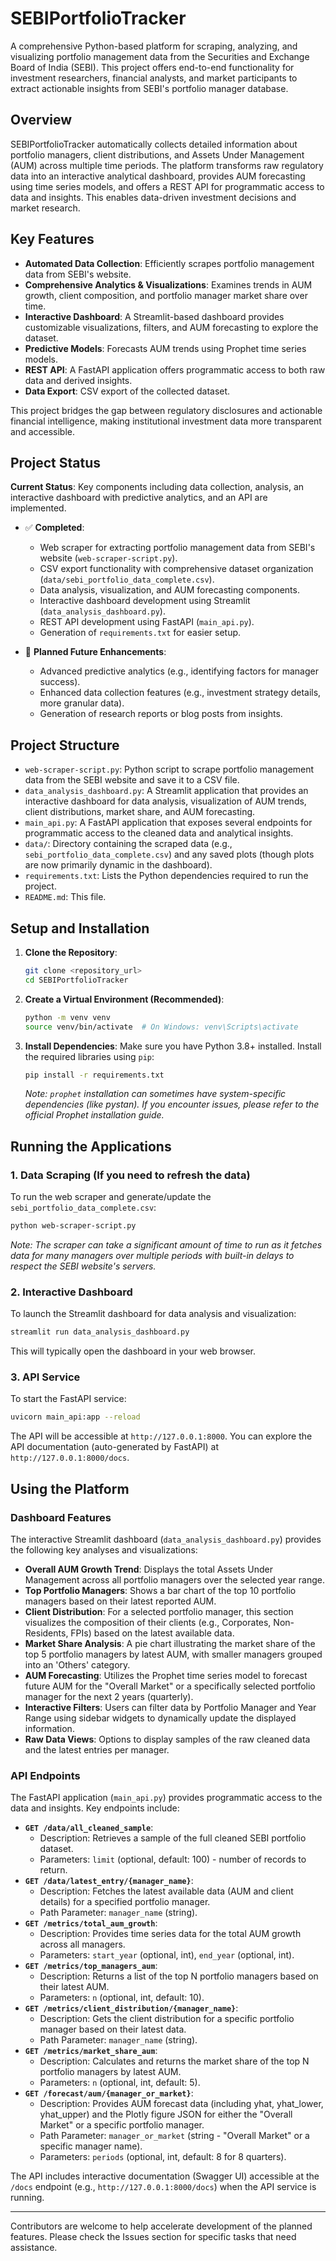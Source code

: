# SEBIPortfolioTracker

A comprehensive Python-based platform for scraping, analyzing, and visualizing portfolio management data from the Securities and Exchange Board of India (SEBI). This project offers end-to-end functionality for investment researchers, financial analysts, and market participants to extract actionable insights from SEBI's portfolio manager database.

## Overview

SEBIPortfolioTracker automatically collects detailed information about portfolio managers, client distributions, and Assets Under Management (AUM) across multiple time periods. The platform transforms raw regulatory data into an interactive analytical dashboard, provides AUM forecasting using time series models, and offers a REST API for programmatic access to data and insights. This enables data-driven investment decisions and market research.

## Key Features

-   **Automated Data Collection**: Efficiently scrapes portfolio management data from SEBI's website.
-   **Comprehensive Analytics & Visualizations**: Examines trends in AUM growth, client composition, and portfolio manager market share over time.
-   **Interactive Dashboard**: A Streamlit-based dashboard provides customizable visualizations, filters, and AUM forecasting to explore the dataset.
-   **Predictive Models**: Forecasts AUM trends using Prophet time series models.
-   **REST API**: A FastAPI application offers programmatic access to both raw data and derived insights.
-   **Data Export**: CSV export of the collected dataset.

This project bridges the gap between regulatory disclosures and actionable financial intelligence, making institutional investment data more transparent and accessible.

## Project Status

**Current Status**: Key components including data collection, analysis, an interactive dashboard with predictive analytics, and an API are implemented.

-   ✅ **Completed**:
    -   Web scraper for extracting portfolio management data from SEBI's website (`web-scraper-script.py`).
    -   CSV export functionality with comprehensive dataset organization (`data/sebi_portfolio_data_complete.csv`).
    -   Data analysis, visualization, and AUM forecasting components.
    -   Interactive dashboard development using Streamlit (`data_analysis_dashboard.py`).
    -   REST API development using FastAPI (`main_api.py`).
    -   Generation of `requirements.txt` for easier setup.

-   📅 **Planned Future Enhancements**:
    -   Advanced predictive analytics (e.g., identifying factors for manager success).
    -   Enhanced data collection features (e.g., investment strategy details, more granular data).
    -   Generation of research reports or blog posts from insights.

## Project Structure

-   `web-scraper-script.py`: Python script to scrape portfolio management data from the SEBI website and save it to a CSV file.
-   `data_analysis_dashboard.py`: A Streamlit application that provides an interactive dashboard for data analysis, visualization of AUM trends, client distributions, market share, and AUM forecasting.
-   `main_api.py`: A FastAPI application that exposes several endpoints for programmatic access to the cleaned data and analytical insights.
-   `data/`: Directory containing the scraped data (e.g., `sebi_portfolio_data_complete.csv`) and any saved plots (though plots are now primarily dynamic in the dashboard).
-   `requirements.txt`: Lists the Python dependencies required to run the project.
-   `README.md`: This file.

## Setup and Installation

1.  **Clone the Repository**:
    ```bash
    git clone <repository_url>
    cd SEBIPortfolioTracker
    ```

2.  **Create a Virtual Environment (Recommended)**:
    ```bash
    python -m venv venv
    source venv/bin/activate  # On Windows: venv\Scripts\activate
    ```

3.  **Install Dependencies**:
    Make sure you have Python 3.8+ installed. Install the required libraries using `pip`:
    ```bash
    pip install -r requirements.txt
    ```
    *Note: `prophet` installation can sometimes have system-specific dependencies (like pystan). If you encounter issues, please refer to the official Prophet installation guide.*

## Running the Applications

### 1. Data Scraping (If you need to refresh the data)

To run the web scraper and generate/update the `sebi_portfolio_data_complete.csv`:
```bash
python web-scraper-script.py
```
*Note: The scraper can take a significant amount of time to run as it fetches data for many managers over multiple periods with built-in delays to respect the SEBI website's servers.*

### 2. Interactive Dashboard

To launch the Streamlit dashboard for data analysis and visualization:
```bash
streamlit run data_analysis_dashboard.py
```
This will typically open the dashboard in your web browser.

### 3. API Service

To start the FastAPI service:
```bash
uvicorn main_api:app --reload
```
The API will be accessible at `http://127.0.0.1:8000`. You can explore the API documentation (auto-generated by FastAPI) at `http://127.0.0.1:8000/docs`.

## Using the Platform

### Dashboard Features

The interactive Streamlit dashboard (`data_analysis_dashboard.py`) provides the following key analyses and visualizations:

-   **Overall AUM Growth Trend**: Displays the total Assets Under Management across all portfolio managers over the selected year range.
-   **Top Portfolio Managers**: Shows a bar chart of the top 10 portfolio managers based on their latest reported AUM.
-   **Client Distribution**: For a selected portfolio manager, this section visualizes the composition of their clients (e.g., Corporates, Non-Residents, FPIs) based on the latest available data.
-   **Market Share Analysis**: A pie chart illustrating the market share of the top 5 portfolio managers by latest AUM, with smaller managers grouped into an 'Others' category.
-   **AUM Forecasting**: Utilizes the Prophet time series model to forecast future AUM for the "Overall Market" or a specifically selected portfolio manager for the next 2 years (quarterly).
-   **Interactive Filters**: Users can filter data by Portfolio Manager and Year Range using sidebar widgets to dynamically update the displayed information.
-   **Raw Data Views**: Options to display samples of the raw cleaned data and the latest entries per manager.

### API Endpoints

The FastAPI application (`main_api.py`) provides programmatic access to the data and insights. Key endpoints include:

-   **`GET /data/all_cleaned_sample`**:
    -   Description: Retrieves a sample of the full cleaned SEBI portfolio dataset.
    -   Parameters: `limit` (optional, default: 100) - number of records to return.
-   **`GET /data/latest_entry/{manager_name}`**:
    -   Description: Fetches the latest available data (AUM and client details) for a specified portfolio manager.
    -   Path Parameter: `manager_name` (string).
-   **`GET /metrics/total_aum_growth`**:
    -   Description: Provides time series data for the total AUM growth across all managers.
    -   Parameters: `start_year` (optional, int), `end_year` (optional, int).
-   **`GET /metrics/top_managers_aum`**:
    -   Description: Returns a list of the top N portfolio managers based on their latest AUM.
    -   Parameters: `n` (optional, int, default: 10).
-   **`GET /metrics/client_distribution/{manager_name}`**:
    -   Description: Gets the client distribution for a specific portfolio manager based on their latest data.
    -   Path Parameter: `manager_name` (string).
-   **`GET /metrics/market_share_aum`**:
    -   Description: Calculates and returns the market share of the top N portfolio managers by latest AUM.
    -   Parameters: `n` (optional, int, default: 5).
-   **`GET /forecast/aum/{manager_or_market}`**:
    -   Description: Provides AUM forecast data (including yhat, yhat_lower, yhat_upper) and the Plotly figure JSON for either the "Overall Market" or a specific portfolio manager.
    -   Path Parameter: `manager_or_market` (string - "Overall Market" or a specific manager name).
    -   Parameters: `periods` (optional, int, default: 8 for 8 quarters).

The API includes interactive documentation (Swagger UI) accessible at the `/docs` endpoint (e.g., `http://127.0.0.1:8000/docs`) when the API service is running.

---

Contributors are welcome to help accelerate development of the planned features. Please check the Issues section for specific tasks that need assistance.
